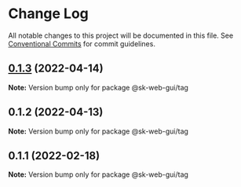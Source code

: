 # Change Log

All notable changes to this project will be documented in this file.
See [Conventional Commits](https://conventionalcommits.org) for commit guidelines.

## [0.1.3](https://github.com/Sundsvallskommun/web-shared-components/compare/@sk-web-gui/tag@0.1.2...@sk-web-gui/tag@0.1.3) (2022-04-14)

**Note:** Version bump only for package @sk-web-gui/tag





## 0.1.2 (2022-04-13)

**Note:** Version bump only for package @sk-web-gui/tag





## 0.1.1 (2022-02-18)

**Note:** Version bump only for package @sk-web-gui/tag
